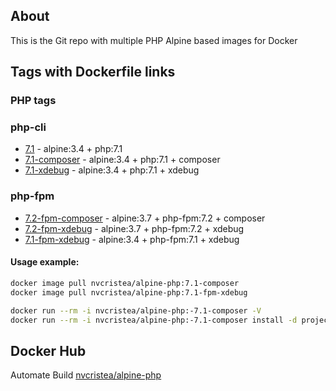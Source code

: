 ## About

This is the Git repo with multiple PHP Alpine based images for Docker
 
## Tags with Dockerfile links

### PHP tags
### php-cli
- [7.1](https://github.com/nvcristea/docker-alpine/blob/php/php/cli/7.1/Dockerfile) - alpine:3.4 + php:7.1
- [7.1-composer](https://github.com/nvcristea/docker-alpine/blob/php/php/cli/7.1/composer/Dockerfile) - alpine:3.4 + php:7.1 + composer
- [7.1-xdebug](https://github.com/nvcristea/docker-alpine/blob/php/php/cli/7.1/xdebug/Dockerfile) - alpine:3.4 + php:7.1 + xdebug

### php-fpm
- [7.2-fpm-composer](https://github.com/nvcristea/docker-alpine/blob/php/php/fpm/7.2/composer/Dockerfile) - alpine:3.7 + php-fpm:7.2 + composer
- [7.2-fpm-xdebug](https://github.com/nvcristea/docker-alpine/blob/php/php/fpm/7.2/xdebug/Dockerfile) - alpine:3.7 + php-fpm:7.2 + xdebug
- [7.1-fpm-xdebug](https://github.com/nvcristea/docker-alpine/blob/php/php/fpm/7.1/xdebug/Dockerfile) - alpine:3.4 + php-fpm:7.1 + xdebug

#### Usage example:

```bash
docker image pull nvcristea/alpine-php:7.1-composer
docker image pull nvcristea/alpine-php:7.1-fpm-xdebug

docker run --rm -i nvcristea/alpine-php:-7.1-composer -V
docker run --rm -i nvcristea/alpine-php:-7.1-composer install -d project
```


## Docker Hub

Automate Build [nvcristea/alpine-php](https://hub.docker.com/r/nvcristea/alpine-php/)
